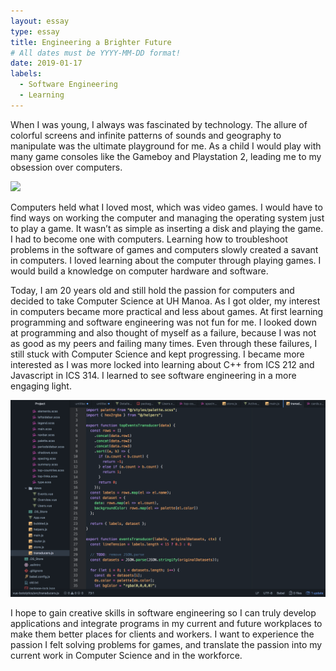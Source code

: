 ```yaml
---
layout: essay
type: essay
title: Engineering a Brighter Future
# All dates must be YYYY-MM-DD format!
date: 2019-01-17
labels:
  - Software Engineering
  - Learning
---
```


When I was young, I always was fascinated by technology. The allure of colorful screens and infinite patterns of sounds and geography to manipulate was the ultimate playground for me. As a child I would play with many game consoles like the Gameboy and Playstation 2, leading me to my obsession over computers.

<img class="ui small left circular floated image" src="http://photos1.blogger.com/blogger/1011/1866/1600/000000003598.jpg">

Computers held what I loved most, which was video games. I would have to find ways on working the computer and managing the operating system just to play a game. It wasn’t as simple as inserting a disk and playing the game. I had to become one with computers. Learning how to troubleshoot problems in the software of games and computers slowly created a savant in computers. I loved learning about the computer through playing games. I would build a knowledge on computer hardware and software. 

Today, I am 20 years old and still hold the passion for computers and decided to take Computer Science at UH Manoa. As I got older, my interest in computers became more practical and less about games. At first learning programming and software engineering was not fun for me. I looked down at programming and also thought of myself as a failure, because I was not as good as my peers and failing many times. Even through these failures, I still stuck with Computer Science and kept progressing. I became more interested as I was more locked into learning about C++ from ICS 212 and Javascript in ICS 314. I learned to see software engineering in a more engaging light.

<img class="ui medium right floated image" src="https://raw.githubusercontent.com/MonsterDeveloper/atom-jsfiddle-theme-syntax/master/screenshot.png">

I hope to gain creative skills in software engineering so I can truly develop applications and integrate programs in my current and future workplaces to make them better places for clients and workers. I want to experience the passion I felt solving problems for games, and translate the passion into my current work in Computer Science and in the workforce.
